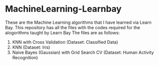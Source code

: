 # MachineLearning-Learnbay
These are the Machine Learning algorithms that I have learned via Learn Bay.  This repository has all the files with the codes required for the alogorithms taught by Learn Bay
The files are as follows:
1. KNN with Cross Validation (Dataset: Classified Data)
2. KNN (Dataset: Iris)
3. Naive Bayes (Gaussian) with Grid Search CV (Dataset: Human Activity Recognition)
